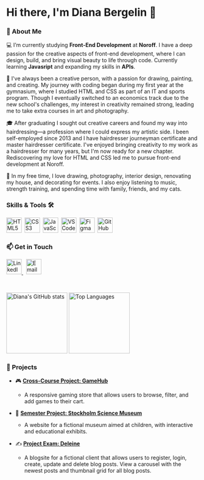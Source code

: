 # Hi there, I'm Diana Bergelin 👋


### 🌟 About Me
💻 I’m currently studying **Front-End Development** at **Noroff**. I have a deep passion for the creative aspects of front-end development, where I can design, build, and bring visual beauty to life through code. Currently learning **Javasript** and expanding my skills in **APIs**. 

🎨 I've always been a creative person, with a passion for drawing, painting, and creating. 
My journey with coding began during my first year at  the gymnasium, where I studied HTML and CSS as part of an IT and sports program. Though I eventually switched to an economics track due to the new school's challenges, my interest in creativity remained strong, leading me to take extra courses in art and photography.

🎓 After graduating I sought out creative careers and found my way into hairdressing—a profession where I could express my artistic side. I been self-employed since 2013 and I have hairdresser journeyman certificate and master hairdresser certificate. I've enjoyed bringing creativity to my work as a hairdresser for many years, but I'm now ready for a new chapter. Rediscovering my love for  HTML  and CSS led me to pursue front-end development at Noroff. 

📸 In my free time, I love drawing, photography, interior design, renovating my house, and decorating for events. I also enjoy listening to music, strength training, and spending time with family, friends, and my cats.



### Skills & Tools 🛠️

<img src="https://cdn.jsdelivr.net/gh/devicons/devicon/icons/html5/html5-original.svg" title="HTML5" alt="HTML5" width="40" height="40"/>&nbsp;
<img src="https://cdn.jsdelivr.net/gh/devicons/devicon/icons/css3/css3-original.svg" title="CSS3" alt="CSS3" width="40" height="40"/>&nbsp;
<img src="https://cdn.jsdelivr.net/gh/devicons/devicon/icons/javascript/javascript-original.svg" title="JavaScript" alt="JavaScript" width="40" height="40"/>&nbsp;
<img src="https://cdn.jsdelivr.net/gh/devicons/devicon/icons/vscode/vscode-original.svg" title="VS Code" alt="VS Code" width="40" height="40"/>&nbsp;
<img src="https://cdn.jsdelivr.net/gh/devicons/devicon/icons/figma/figma-original.svg" title="Figma" alt="Figma" width="40" height="40"/>&nbsp;
<img src="https://cdn.jsdelivr.net/gh/devicons/devicon/icons/github/github-original.svg" title="GitHub" alt="GitHub" width="40" height="40"/>&nbsp;


### 📫 Get in Touch
<p>
<a href="https://www.linkedin.com/in/diana-b-4209a72ba/" target="_blank">
  <img src="https://cdn.jsdelivr.net/gh/devicons/devicon/icons/linkedin/linkedin-original.svg" title="LinkedIn" alt="LinkedIn" width="40" height="40"/>
</a>&nbsp;
<a href="mailto:diana.bergelin@live.se">
  <img src="https://img.icons8.com/material-rounded/344/new-post.png" title="Email" alt="Email" width="40" height="40"/>
</a>
</p>

<br>

<p>
  <img src="https://github-readme-stats.vercel.app/api?username=Anaid0616&show_icons=true&theme=radical" alt="Diana's GitHub stats" height="160"/>
  <img src="https://github-readme-stats.vercel.app/api/top-langs/?username=Anaid0616&layout=compact&theme=radical" alt="Top Languages" height="160"/>
</p>

### 🚀 Projects
- 🎮 **[Cross-Course Project: GameHub](https://github.com/Anaid0616/cross-course-project-design-html-css)**
  - A responsive gaming store that allows users to browse, filter, and add games to their cart.
  
- 🧪 **[Semester Project: Stockholm Science Museum](https://anaid0616.github.io/semester-project-diana-bergelin/)**
  - A website for a fictional museum aimed at children, with interactive and educational exhibits.
 
- ✍️ **[Project Exam: Deleine ](https://anaid0616.github.io/project-exam1/)**
  - A blogsite for a fictional client that allows users to register, login, create, update and delete blog posts. View a carousel with the newest posts and thumbnail grid for all blog posts.
